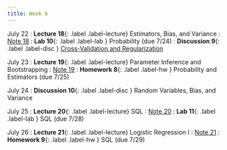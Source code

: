 ```yaml
---
title: Week 6
---
```


July 22
: **Lecture 18**{: .label .label-lecture} Estimators, Bias, and Variance
    : [Note 18](https://ds100.org/course-notes/probability_2/probability_2.html)
: **Lab 10**{: .label .label-lab }  Probability (due 7/24)
: **Discussion 9**{: .label .label-disc } [Cross-Validation and Regularization](https://drive.google.com/file/d/14N0jH-nJP54QA69aV_-MqVn_rBxuxiwM/view?usp=sharing)

July 23
: **Lecture 19**{: .label .label-lecture} Parameter Inference and Bootstrapping
    : [Note 19](https://ds100.org/course-notes/inference_causality/inference_causality.html)
: **Homework 8**{: .label .label-hw } Probability and Estimators (due 7/25)

July 24
: **Discussion 10**{: .label .label-disc } Random Variables, Bias, and Variance

July 25
: **Lecture 20**{: .label .label-lecture} SQL
    : [Note 20](https://ds100.org/course-notes/sql_I/sql_I.html)
: **Lab 11**{: .label .label-lab }  SQL (due 7/28)

July 26
: **Lecture 21**{: .label .label-lecture} Logistic Regression I
    : [Note 21](https://ds100.org/course-notes/logistic_regression_1/logistic_reg_1.html)
: **Homework 9**{: .label .label-hw } SQL (due 7/29)